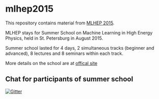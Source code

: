 # mlhep2015

This repository contains material from [MLHEP 2015](http://hse.ru/mlhep2015). 

MLHEP stays for Summer School on Machine Learning in High Energy Physics, held in St. Petersburg in August 2015.

Summer school lasted for 4 days, 2 simultaneous tracks (beginner and advanced), 8 lectures and 8 seminars within each track.

More details on the school are at [offical site](http://hse.ru/mlhep2015)

## Chat for participants of summer school

[![Gitter](https://badges.gitter.im/Join%20Chat.svg)](https://gitter.im/yandexdataschool/mlhep2015?utm_source=badge&utm_medium=badge&utm_campaign=pr-badge)

